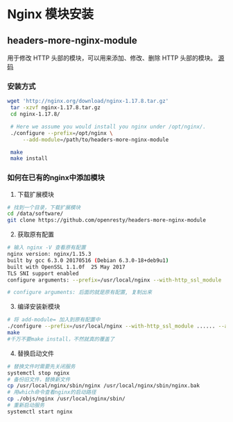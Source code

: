 # Nginx 模块安装

## headers-more-nginx-module

用于修改 HTTP 头部的模块，可以用来添加、修改、删除 HTTP 头部的模块。
[源码](https://github.com/openresty/headers-more-nginx-module/)

### 安装方式

```bash
wget 'http://nginx.org/download/nginx-1.17.8.tar.gz'
 tar -xzvf nginx-1.17.8.tar.gz
 cd nginx-1.17.8/

 # Here we assume you would install you nginx under /opt/nginx/.
 ./configure --prefix=/opt/nginx \
     --add-module=/path/to/headers-more-nginx-module

 make
 make install
```

### 如何在已有的nginx中添加模块

1. 下载扩展模块

```bash
# 找到一个目录，下载扩展模块
cd /data/software/ 
git clone https://github.com/openresty/headers-more-nginx-module
```

2. 获取原有配置

```bash
# 输入 nginx -V 查看原有配置
nginx version: nginx/1.15.3
built by gcc 6.3.0 20170516 (Debian 6.3.0-18+deb9u1)
built with OpenSSL 1.1.0f  25 May 2017
TLS SNI support enabled
configure arguments: --prefix=/usr/local/nginx --with-http_ssl_module ......

# configure arguments: 后面的就是原有配置, 复制出来
```

3. 编译安装新模块

```bash
# 将 add-module= 加入到原有配置中
./configure --prefix=/usr/local/nginx --with-http_ssl_module ...... --add-module=/data/software/headers-more-nginx-module
make   
#千万不要make install，不然就真的覆盖了
```

4. 替换启动文件

```bash
# 替换文件时需要先关闭服务
systemctl stop nginx
# 备份旧文件，替换新文件
cp /usr/local/nginx/sbin/nginx /usr/local/nginx/sbin/nginx.bak
# 用which命令查看nginx的启动路径
cp ./objs/nginx /usr/local/nginx/sbin/
# 重新启动服务
systemctl start nginx
```

